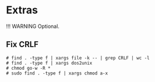 # Extras

!!! WARNING
    Optional.

## Fix CRLF

```shell
# find . -type f | xargs file -k -- | grep CRLF | wc -l
# find . -type f | xargs dos2unix
# chmod go-w -R *
# sudo find . -type f | xargs chmod a-x
```
